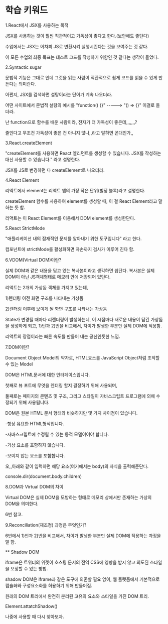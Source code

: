 # 학습 키워드

1.React에서 JSX를 사용하는 목적

JSX를 사용하는 것이 훨씬 직관적이고 가독성이 좋다고 한다.(보안에도 좋단다)

수업에서는 JSX는 어차피 JS로 변환시켜 실행시킨다는 것을 보여주는 것 같다.

이 모든 수업의 최종 목표는 테스트 코드를 작성하기 위함인 것 같다는 생각이 들었다.



2.Syntactic sugar

문법적 기능은 그대로 인데 그것을 읽는 사람이 직관적으로 쉽게 코드를 읽을 수 있게 만든다는 의미란다.

어쩐지, JSX를 검색하면 설탕이라는 단어가 계속 나오더라.&#x20;

어떤 사이트에서 문법적 설탕의 예시를 "function() {}" ----->  "() => {}" 이걸로 들더라.

난 function으로 함수를 배운 사람이라, 전자가 더 가독성이 좋은데,,,,,,,?&#x20;

줄인다고 무조건 가독성이 좋은 건 아니지 않나,,라고 말하면 꼰대인가,,



3.React.createElement

"createElement를 사용하면 React 엘리먼트를 생성할 수 있습니다. JSX를 작성하는 대신 사용할 수 있습니다." 라고 설명한다.

JSX를 JS로 변경하면 다 createElement로 나오더라.



4.React Element

리엑트에서 element는 리액트 앱의 가장 작은 단위(빌딩 블록)라고 설명한다.

createElement 함수를 사용하여 element를 생성할 때, 이 걸 React Element라고 말하는 듯 함.

리액트는 이 React Element를 이용해서 DOM element를 생성한단다.



5.React StrictMode

"애플리케이션 내의 잠재적인 문제를 알아내기 위한 도구입니다" 라고 한다.

컴포넌트에 strictMode를 활성화하면 자손까지 검사가 이루어 진다 함.&#x20;



6.VDOM(Virtual DOM)이란?

실제 DOM과 같은 내용을 담고 있는 복사본이라고 생각하면 쉽단다. 복사본은 실제 DOM이 아닌 JS객체형태로 메모리 안에 저장되어 있단다.

리액트는 2개의 가상돔 객체를 가지고 있는데,

1\)렌더링 이전 화면 구조를 나타내는 가상돔

2\)렌더링 이후에 보이게 될 화면 구조를 나타내는 가상돔

State가 변경될 때마다 리렌더링이 발생하는데, 이 시점마다 새로운 내용이 담긴 가상돔을 생성하게 되고, 1)번과 2)번을 비교해서, 차이가 발생한 부분만 실제 DOM에 적용함.

리액트의 장점이라는 빠른 속도를 만들어 내는 공신인듯한 느낌.&#x20;



7.DOM이란?

Document Object Model의 약자로, HTML요소를 JavaScript Object처럼 조작할 수 있는 Model

DOM은 HTML문서에 대한 인터페이스입니다.&#x20;

첫째로 뷰 포트에 무엇을 렌더링 할지 결정하기 위해 사용되며,&#x20;

둘째로는 페이지의 콘텐츠 및 구조, 그리고 스타일이 자바스크립트 프로그램에 의해 수정되기 위해 사용됩니다.

DOM은 원본 HTML 문서 형태와 비슷하지만 몇 가지 차이점이 있습니다.

\-항상 유요한 HTML형식입니다.

\-자바스크립트에 수정될 수 있는 동적 모델이어야 합니다.

\-가상 요소를 포함하지 않습니다.

\-보이지 않는 요소를 포함합니다.



오,,아래와 같이 입력하면 해당 요소(여기에서는 body)의 자식을 출력해준단다.

console.dir(document.body.children)



8.DOM과 Virtual DOM의 차이

Virtual DOM은 실제 DOM을 모방하는 형태로 메모리 상에서만 존재하는 가상의 DOM을 의미한다.

6번 참고.



9.Reconciliation(재조정) 과정은 무엇인가?

6번에서 1)번과 2)번을 비교해서, 차이가 발생한 부분만 실제 DOM에 적용하는 과정을 말 함.





\*\* Shadow DOM

iframe은 트위터의 위젯이 호스팅 문서의 전역 CSS에 영향을 받지 않고 의도된 스타일을 보장할 수 있는 방법.

shadow DOM은 iframe과 같은 도구에 의존할 필요 없이, 웹 플랫폼에서 기본적으로 캡슐화와 구성요소화를 허용하기 위해 만들어짐.

원래의 DOM 트리에서 완전히 분리된 고유의 요소와 스타일을 가진 DOM 트리.

Element.attatchShadow()

나중에 사용할 때 다시 찾아보자.







